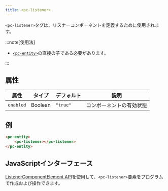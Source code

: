 ```yaml
---
title: <pc-listener>
---
```


`<pc-listener>`タグは、リスナーコンポーネントを定義するために使用されます。

:::note[使用法]

* [`<pc-entity>`](../pc-entity)の直接の子である必要があります。

:::

## 属性

<div className="attribute-table">

| 属性 | タイプ | デフォルト | 説明 |
| --- | --- | --- | --- |
| `enabled` | Boolean | `"true"` | コンポーネントの有効状態 |

</div>

## 例

```html
<pc-entity>
    <pc-listener></pc-listener>
</pc-entity>
```

## JavaScriptインターフェース

[ListenerComponentElement API](https://api.playcanvas.com/web-components/classes/ListenerComponentElement.html)を使用して、`<pc-listener>`要素をプログラムで作成および操作できます。
